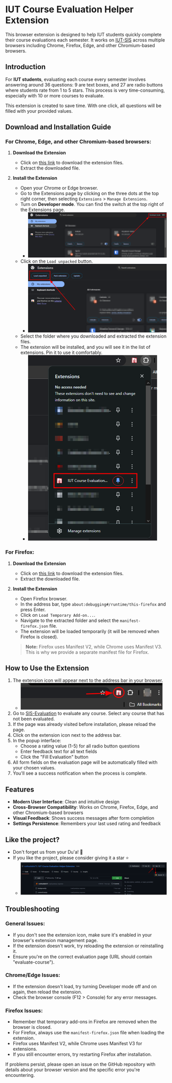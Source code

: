 # IUT Course Evaluation Helper Extension

This browser extension is designed to help IUT students quickly complete their course evaluations each semester. It works on [IUT-SIS](https://sis.iutoic-dhaka.edu) across multiple browsers including Chrome, Firefox, Edge, and other Chromium-based browsers.

## Introduction

For **IUT students**, evaluating each course every semester involves answering around 36 questions: 9 are text boxes, and 27 are radio buttons where students rate from 1 to 5 stars. This process is very time-consuming, especially with 10 or more courses to evaluate.

This extension is created to save time. With one click, all questions will be filled with your provided values.

## Download and Installation Guide

### For Chrome, Edge, and other Chromium-based browsers:

1. **Download the Extension**

   - Click on [this link](https://github.com/notAvailable73/IUT-Course-Evaluation-Helper-Extension/archive/refs/heads/main.zip) to download the extension files.
   - Extract the downloaded file.

2. **Install the Extension**
   - Open your Chrome or Edge browser.
   - Go to the Extensions page by clicking on the three dots at the top right corner, then selecting `Extensions` > `Manage Extensions`.
   - Turn on **Developer mode**. You can find the switch at the top right of the Extensions page.
     - ![Developer mode](images/developer_mode.png)
   - Click on the `Load unpacked` button.
     - ![Load unpacked button](images/load_unpacked.png)
   - Select the folder where you downloaded and extracted the extension files.
   - The extension will be installed, and you will see it in the list of extensions. Pin it to use it comfortably.
     - ![Installed extension](images/installed_extension.png)

### For Firefox:

1. **Download the Extension**

   - Click on [this link](https://github.com/notAvailable73/IUT-Course-Evaluation-Helper-Extension/archive/refs/heads/main.zip) to download the extension files.
   - Extract the downloaded file.

2. **Install the Extension**

   - Open Firefox browser.
   - In the address bar, type `about:debugging#/runtime/this-firefox` and press Enter.
   - Click on `Load Temporary Add-on...`.
   - Navigate to the extracted folder and select the `manifest-firefox.json` file.
   - The extension will be loaded temporarily (it will be removed when Firefox is closed).

   > **Note:** Firefox uses Manifest V2, while Chrome uses Manifest V3. This is why we provide a separate manifest file for Firefox.

## How to Use the Extension

1. The extension icon will appear next to the address bar in your browser.
   - ![Extension icon](images/extension_icon.png)
2. Go to [SIS-Evaluation](https://sis.iutoic-dhaka.edu/evaluation-list) to evaluate any course. Select any course that has not been evaluated.
3. If the page was already visited before installation, please reload the page.
4. Click on the extension icon next to the address bar.
5. In the popup interface:
   - Choose a rating value (1-5) for all radio button questions
   - Enter feedback text for all text fields
   - Click the "Fill Evaluation" button
6. All form fields on the evaluation page will be automatically filled with your chosen values.
7. You'll see a success notification when the process is complete.

## Features

- **Modern User Interface**: Clean and intuitive design
- **Cross-Browser Compatibility**: Works on Chrome, Firefox, Edge, and other Chromium-based browsers
- **Visual Feedback**: Shows success messages after form completion
- **Settings Persistence**: Remembers your last used rating and feedback

## Like the project?

- Don't forget us from your Du'a! 🤲
- If you like the project, please consider giving it a star ⭐️
  - ![Give Star](images/give_star.png)

## Troubleshooting

### General Issues:

- If you don't see the extension icon, make sure it's enabled in your browser's extension management page.
- If the extension doesn't work, try reloading the extension or reinstalling it.
- Ensure you're on the correct evaluation page (URL should contain "evaluate-course").

### Chrome/Edge Issues:

- If the extension doesn't load, try turning Developer mode off and on again, then reload the extension.
- Check the browser console (F12 > Console) for any error messages.

### Firefox Issues:

- Remember that temporary add-ons in Firefox are removed when the browser is closed.
- For Firefox, always use the `manifest-firefox.json` file when loading the extension.
- Firefox uses Manifest V2, while Chrome uses Manifest V3 for extensions.
- If you still encounter errors, try restarting Firefox after installation.

If problems persist, please open an issue on the GitHub repository with details about your browser version and the specific error you're encountering.
